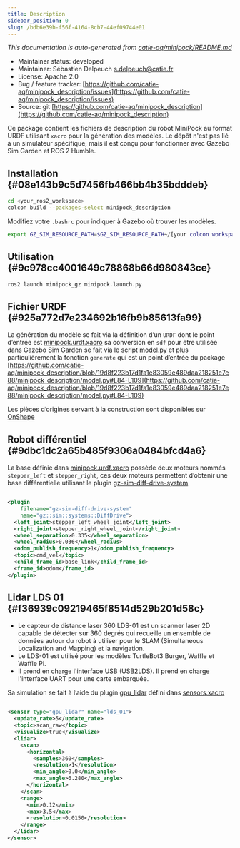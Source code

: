```yaml
---
title: Description
sidebar_position: 0
slug: /bdb6e39b-f56f-4164-8cb7-44ef09744e01
---
```




_This documentation is auto-generated from_ [_catie-aq/minipock/README.md_](https://github.com/catie-aq/minipock)

- Maintainer status: developed
- Maintainer: Sébastien Delpeuch [s.delpeuch@catie.fr](mailto:s.delpeuch@catie.fr)
- License: Apache 2.0
- Bug / feature tracker: [https://github.com/catie-aq/minipock_description/issues](https://github.com/catie-aq/minipock_description/issues)
- Source: git [https://github.com/catie-aq/minipock_description](https://github.com/catie-aq/minipock_description)

Ce package contient les fichiers de description du robot MiniPock au format URDF utilisant `xacro` pour la génération
des modèles. Le dépôt n'est pas lié à un simulateur spécifique, mais il est conçu pour fonctionner avec Gazebo Sim
Garden et ROS 2 Humble.


## Installation {#08e143b9c5d7456fb466bb4b35bdddeb}


```bash
cd <your_ros2_workspace>
colcon build --packages-select minipock_description
```


Modifiez votre `.bashrc` pour indiquer à Gazebo où trouver les modèles.


```bash
export GZ_SIM_RESOURCE_PATH=$GZ_SIM_RESOURCE_PATH~/[your colcon workspace]/install/share
```


## Utilisation {#9c978cc4001649c78868b66d980843ce}


```bash
ros2 launch minipock_gz minipock.launch.py
```


## Fichier URDF {#925a772d7e234692b16fb9b85613fa99}


La génération du modèle se fait via la définition d’un `URDF` dont le point d’entrée
est [minipock.urdf.xacro](https://github.com/catie-aq/minipock_description/blob/main/urdf/minipock.urdf.xacro) sa
conversion en `sdf` pour être utilisée dans Gazebo Sim Garden se fait via le
script [model.py](https://github.com/catie-aq/minipock_description/blob/main/minipock_description/model.py) et plus
particulièrement la fonction `generate` qui est un point d’entrée du
package [https://github.com/catie-aq/minipock_description/blob/19d8f223b17d1fa1e83059e489daa218251e7e88/minipock_description/model.py#L84-L109](https://github.com/catie-aq/minipock_description/blob/19d8f223b17d1fa1e83059e489daa218251e7e88/minipock_description/model.py#L84-L109)


Les pièces d’origines servant à la construction sont disponibles
sur [OnShape](https://cad.onshape.com/documents/33cae3bcf76fa1a7bad5518d/w/291d81df1473dfe37dbb5dbf/e/d2e6f80356159bebf1722dda)


## Robot différentiel {#9dbc1dc2a65b485f9306a0484bfcd4a6}


La base définie
dans [minipock.urdf.xacro](https://github.com/catie-aq/minipock_description/blob/main/urdf/minipock.urdf.xacro) possède
deux moteurs nommés `stepper_left` et `stepper_right`, ces deux moteurs permettent d’obtenir une base différentielle
utilisant le
plugin [gz-sim-diff-drive-system](https://gazebosim.org/api/sim/8/classgz_1_1sim_1_1systems_1_1DiffDrive.html)


```xml

<plugin
    filename="gz-sim-diff-drive-system"
    name="gz::sim::systems::DiffDrive">
  <left_joint>stepper_left_wheel_joint</left_joint>
  <right_joint>stepper_right_wheel_joint</right_joint>
  <wheel_separation>0.335</wheel_separation>
  <wheel_radius>0.036</wheel_radius>
  <odom_publish_frequency>1</odom_publish_frequency>
  <topic>cmd_vel</topic>
  <child_frame_id>base_link</child_frame_id>
  <frame_id>odom</frame_id>
</plugin>
```


## Lidar LDS 01 {#f36939c09219465f8514d529b201d58c}

- Le capteur de distance laser 360 LDS-01 est un scanner laser 2D capable de détecter sur 360 degrés qui recueille un
ensemble de données autour du robot à utiliser pour le SLAM (Simultaneous Localization and Mapping) et la navigation.
- Le LDS-01 est utilisé pour les modèles TurtleBot3 Burger, Waffle et Waffle Pi.
- Il prend en charge l'interface USB (USB2LDS). Il prend en charge l'interface UART pour une carte embarquée.

Sa simulation se fait à l’aide du
plugin [gpu_lidar](https://gazebosim.org/api/sensors/8/classgz_1_1sensors_1_1GpuLidarSensor.html) défini
dans [sensors.xacro](https://github.com/catie-aq/minipock_description/blob/main/urdf/sensors.xacro)


```xml

<sensor type="gpu_lidar" name="lds_01">
  <update_rate>5</update_rate>
  <topic>scan_raw</topic>
  <visualize>true</visualize>
  <lidar>
    <scan>
      <horizontal>
        <samples>360</samples>
        <resolution>1</resolution>
        <min_angle>0.0</min_angle>
        <max_angle>6.280</max_angle>
      </horizontal>
    </scan>
    <range>
      <min>0.12</min>
      <max>3.5</max>
      <resolution>0.0150</resolution>
    </range>
  </lidar>
</sensor>
```

